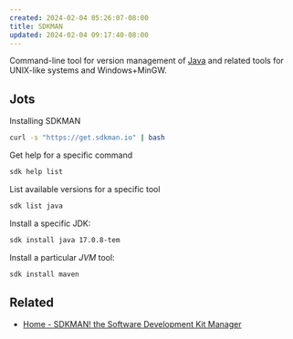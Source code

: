 ```yaml
---
created: 2024-02-04 05:26:07-08:00
title: SDKMAN
updated: 2024-02-04 09:17:40-08:00
---
```


Command-line tool for version management of [Java](Java.md) and related tools for UNIX-like systems and Windows+MinGW.

## Jots

Installing SDKMAN

````sh
curl -s "https://get.sdkman.io" | bash
````

Get help for a specific command

````sh
sdk help list
````

List available versions for a specific tool

````sh
sdk list java
````

Install a specific JDK:

````sh
sdk install java 17.0.8-tem
````

Install a particular *JVM* tool:

````sh
sdk install maven
````

## Related

* [Home - SDKMAN! the Software Development Kit Manager](https://sdkman.io/)